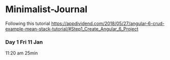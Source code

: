 # Minimalist-Journal


Following this tutorial
https://appdividend.com/2018/05/27/angular-6-crud-example-mean-stack-tutorial/#Step1_Create_Angular_6_Project
### Day 1 Fri 11 Jan
11:20 am
25min 


